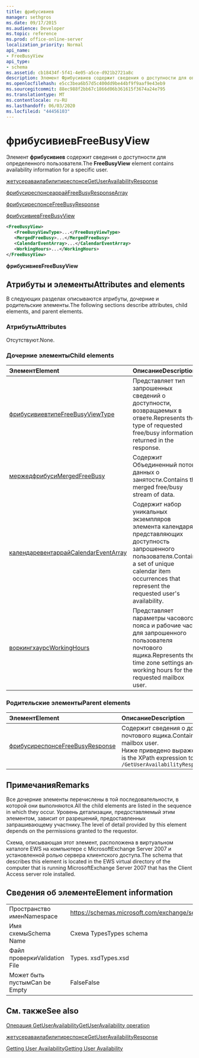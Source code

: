 ```yaml
---
title: фрибусивиев
manager: sethgros
ms.date: 09/17/2015
ms.audience: Developer
ms.topic: reference
ms.prod: office-online-server
localization_priority: Normal
api_name:
- FreeBusyView
api_type:
- schema
ms.assetid: cb18434f-5f41-4e05-a5ce-d921b2721a8c
description: Элемент Фрибусивиев содержит сведения о доступности для определенного пользователя.
ms.openlocfilehash: e5cc3bea6b57d5c400dd9be44bf9f9aaf9e43eb9
ms.sourcegitcommit: 88ec988f2bb67c1866d06b361615f3674a24e795
ms.translationtype: MT
ms.contentlocale: ru-RU
ms.lasthandoff: 06/03/2020
ms.locfileid: "44456103"
---
```

# <a name="freebusyview"></a><span data-ttu-id="99b93-103">фрибусивиев</span><span class="sxs-lookup"><span data-stu-id="99b93-103">FreeBusyView</span></span>

<span data-ttu-id="99b93-104">Элемент **фрибусивиев** содержит сведения о доступности для определенного пользователя.</span><span class="sxs-lookup"><span data-stu-id="99b93-104">The **FreeBusyView** element contains availability information for a specific user.</span></span> 
  
[<span data-ttu-id="99b93-105">жетусераваилабилитиреспонсе</span><span class="sxs-lookup"><span data-stu-id="99b93-105">GetUserAvailabilityResponse</span></span>](getuseravailabilityresponse.md)
  
[<span data-ttu-id="99b93-106">фрибусиреспонсеаррай</span><span class="sxs-lookup"><span data-stu-id="99b93-106">FreeBusyResponseArray</span></span>](freebusyresponsearray.md)
  
[<span data-ttu-id="99b93-107">фрибусиреспонсе</span><span class="sxs-lookup"><span data-stu-id="99b93-107">FreeBusyResponse</span></span>](freebusyresponse.md)
  
[<span data-ttu-id="99b93-108">фрибусивиев</span><span class="sxs-lookup"><span data-stu-id="99b93-108">FreeBusyView</span></span>](freebusyview.md)
  
```xml
<FreeBusyView>
   <FreeBusyViewType>...</FreeBusyViewType>
   <MergedFreeBusy>...</MergedFreeBusy>
   <CalendarEventArray>...</CalendarEventArray>
   <WorkingHours>...</WorkingHours>
</FreeBusyView>
```

 <span data-ttu-id="99b93-109">**фрибусивиев**</span><span class="sxs-lookup"><span data-stu-id="99b93-109">**FreeBusyView**</span></span>
## <a name="attributes-and-elements"></a><span data-ttu-id="99b93-110">Атрибуты и элементы</span><span class="sxs-lookup"><span data-stu-id="99b93-110">Attributes and elements</span></span>

<span data-ttu-id="99b93-111">В следующих разделах описываются атрибуты, дочерние и родительские элементы.</span><span class="sxs-lookup"><span data-stu-id="99b93-111">The following sections describe attributes, child elements, and parent elements.</span></span>
  
### <a name="attributes"></a><span data-ttu-id="99b93-112">Атрибуты</span><span class="sxs-lookup"><span data-stu-id="99b93-112">Attributes</span></span>

<span data-ttu-id="99b93-113">Отсутствуют.</span><span class="sxs-lookup"><span data-stu-id="99b93-113">None.</span></span>
  
### <a name="child-elements"></a><span data-ttu-id="99b93-114">Дочерние элементы</span><span class="sxs-lookup"><span data-stu-id="99b93-114">Child elements</span></span>

|<span data-ttu-id="99b93-115">**Элемент**</span><span class="sxs-lookup"><span data-stu-id="99b93-115">**Element**</span></span>|<span data-ttu-id="99b93-116">**Описание**</span><span class="sxs-lookup"><span data-stu-id="99b93-116">**Description**</span></span>|
|:-----|:-----|
|[<span data-ttu-id="99b93-117">фрибусивиевтипе</span><span class="sxs-lookup"><span data-stu-id="99b93-117">FreeBusyViewType</span></span>](freebusyviewtype.md) <br/> |<span data-ttu-id="99b93-118">Представляет тип запрошенных сведений о доступности, возвращаемых в ответе.</span><span class="sxs-lookup"><span data-stu-id="99b93-118">Represents the type of requested free/busy information returned in the response.</span></span>  <br/> |
|[<span data-ttu-id="99b93-119">мержедфрибуси</span><span class="sxs-lookup"><span data-stu-id="99b93-119">MergedFreeBusy</span></span>](mergedfreebusy.md) <br/> |<span data-ttu-id="99b93-120">Содержит Объединенный поток данных о занятости.</span><span class="sxs-lookup"><span data-stu-id="99b93-120">Contains the merged free/busy stream of data.</span></span>  <br/> |
|[<span data-ttu-id="99b93-121">календаревентаррай</span><span class="sxs-lookup"><span data-stu-id="99b93-121">CalendarEventArray</span></span>](calendareventarray.md) <br/> |<span data-ttu-id="99b93-122">Содержит набор уникальных экземпляров элемента календаря, представляющих доступность запрошенного пользователя.</span><span class="sxs-lookup"><span data-stu-id="99b93-122">Contains a set of unique calendar item occurrences that represent the requested user's availability.</span></span>  <br/> |
|[<span data-ttu-id="99b93-123">воркингхаурс</span><span class="sxs-lookup"><span data-stu-id="99b93-123">WorkingHours</span></span>](workinghours-ex15websvcsotherref.md) <br/> |<span data-ttu-id="99b93-124">Представляет параметры часового пояса и рабочие часы для запрошенного пользователя почтового ящика.</span><span class="sxs-lookup"><span data-stu-id="99b93-124">Represents the time zone settings and working hours for the requested mailbox user.</span></span>  <br/> |
   
### <a name="parent-elements"></a><span data-ttu-id="99b93-125">Родительские элементы</span><span class="sxs-lookup"><span data-stu-id="99b93-125">Parent elements</span></span>

|<span data-ttu-id="99b93-126">**Элемент**</span><span class="sxs-lookup"><span data-stu-id="99b93-126">**Element**</span></span>|<span data-ttu-id="99b93-127">**Описание**</span><span class="sxs-lookup"><span data-stu-id="99b93-127">**Description**</span></span>|
|:-----|:-----|
|[<span data-ttu-id="99b93-128">фрибусиреспонсе</span><span class="sxs-lookup"><span data-stu-id="99b93-128">FreeBusyResponse</span></span>](freebusyresponse.md) <br/> |<span data-ttu-id="99b93-129">Содержит сведения о доступности для одного пользователя почтового ящика.</span><span class="sxs-lookup"><span data-stu-id="99b93-129">Contains the free/busy information for a single mailbox user.</span></span>  <br/> <span data-ttu-id="99b93-130">Ниже приведено выражение XPath для этого элемента:</span><span class="sxs-lookup"><span data-stu-id="99b93-130">The following is the XPath expression to this element:</span></span>  <br/>  `/GetUserAvailabilityResponse/FreeBusyResponseArray/FreeBusyResponse` <br/> |
   
## <a name="remarks"></a><span data-ttu-id="99b93-131">Примечания</span><span class="sxs-lookup"><span data-stu-id="99b93-131">Remarks</span></span>

<span data-ttu-id="99b93-132">Все дочерние элементы перечислены в той последовательности, в которой они выполняются.</span><span class="sxs-lookup"><span data-stu-id="99b93-132">All the child elements are listed in the sequence in which they occur.</span></span> <span data-ttu-id="99b93-133">Уровень детализации, предоставляемый этим элементом, зависит от разрешений, предоставленных запрашивающему участнику.</span><span class="sxs-lookup"><span data-stu-id="99b93-133">The level of detail provided by this element depends on the permissions granted to the requestor.</span></span>
  
<span data-ttu-id="99b93-134">Схема, описывающая этот элемент, расположена в виртуальном каталоге EWS на компьютере с MicrosoftExchange Server 2007 и установленной ролью сервера клиентского доступа.</span><span class="sxs-lookup"><span data-stu-id="99b93-134">The schema that describes this element is located in the EWS virtual directory of the computer that is running MicrosoftExchange Server 2007 that has the Client Access server role installed.</span></span>
  
## <a name="element-information"></a><span data-ttu-id="99b93-135">Сведения об элементе</span><span class="sxs-lookup"><span data-stu-id="99b93-135">Element information</span></span>

|||
|:-----|:-----|
|<span data-ttu-id="99b93-136">Пространство имен</span><span class="sxs-lookup"><span data-stu-id="99b93-136">Namespace</span></span>  <br/> |https://schemas.microsoft.com/exchange/services/2006/types  <br/> |
|<span data-ttu-id="99b93-137">Имя схемы</span><span class="sxs-lookup"><span data-stu-id="99b93-137">Schema Name</span></span>  <br/> |<span data-ttu-id="99b93-138">Схема Types</span><span class="sxs-lookup"><span data-stu-id="99b93-138">Types schema</span></span>  <br/> |
|<span data-ttu-id="99b93-139">Файл проверки</span><span class="sxs-lookup"><span data-stu-id="99b93-139">Validation File</span></span>  <br/> |<span data-ttu-id="99b93-140">Types. xsd</span><span class="sxs-lookup"><span data-stu-id="99b93-140">Types.xsd</span></span>  <br/> |
|<span data-ttu-id="99b93-141">Может быть пустым</span><span class="sxs-lookup"><span data-stu-id="99b93-141">Can be Empty</span></span>  <br/> |<span data-ttu-id="99b93-142">False</span><span class="sxs-lookup"><span data-stu-id="99b93-142">False</span></span>  <br/> |
   
## <a name="see-also"></a><span data-ttu-id="99b93-143">См. также</span><span class="sxs-lookup"><span data-stu-id="99b93-143">See also</span></span>



[<span data-ttu-id="99b93-144">Операция GetUserAvailability</span><span class="sxs-lookup"><span data-stu-id="99b93-144">GetUserAvailability operation</span></span>](getuseravailability-operation.md)
  
[<span data-ttu-id="99b93-145">жетусераваилабилитиреспонсе</span><span class="sxs-lookup"><span data-stu-id="99b93-145">GetUserAvailabilityResponse</span></span>](getuseravailabilityresponse.md)


[<span data-ttu-id="99b93-146">Getting User Availability</span><span class="sxs-lookup"><span data-stu-id="99b93-146">Getting User Availability</span></span>](https://msdn.microsoft.com/library/d4133fcb-9b0f-4e6b-aadf-a389da83516a%28Office.15%29.aspx)


